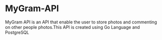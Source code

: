 # MyGram-API
MyGram API is an API that enable the user to store photos and commenting on other people photos.This API is created using Go Language and PostgreSQL
